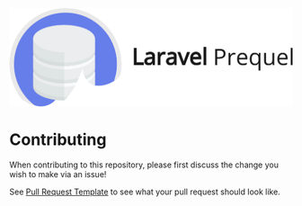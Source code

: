 ![Laravel Prequel](.github/assets/prequel.png)

# Contributing

When contributing to this repository, please first discuss the change you wish to make via an issue!

See [Pull Request Template](./github/pull_request_template.md) to see what your pull request should look like.  
